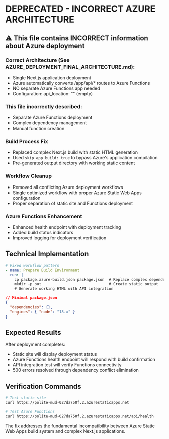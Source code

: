 # DEPRECATED - INCORRECT AZURE ARCHITECTURE

## ⚠️ This file contains INCORRECT information about Azure deployment

### Correct Architecture (See AZURE_DEPLOYMENT_FINAL_ARCHITECTURE.md):
- Single Next.js application deployment
- Azure automatically converts /app/api/* routes to Azure Functions
- NO separate Azure Functions app needed
- Configuration: api_location: "" (empty)

### This file incorrectly described:
- Separate Azure Functions deployment
- Complex dependency management
- Manual function creation

### Build Process Fix
- Replaced complex Next.js build with static HTML generation
- Used `skip_app_build: true` to bypass Azure's application compilation
- Pre-generated output directory with working static content

### Workflow Cleanup
- Removed all conflicting Azure deployment workflows
- Single optimized workflow with proper Azure Static Web Apps configuration
- Proper separation of static site and Functions deployment

### Azure Functions Enhancement
- Enhanced health endpoint with deployment tracking
- Added build status indicators
- Improved logging for deployment verification

## Technical Implementation

```yaml
# Fixed workflow pattern
- name: Prepare Build Environment
  run: |
    cp package.azure-build.json package.json  # Replace complex dependencies
    mkdir -p out                              # Create static output
    # Generate working HTML with API integration
```

```json
// Minimal package.json
{
  "dependencies": {},
  "engines": { "node": "18.x" }
}
```

## Expected Results

After deployment completes:
- Static site will display deployment status
- Azure Functions health endpoint will respond with build confirmation
- API integration test will verify Functions connectivity
- 500 errors resolved through dependency conflict elimination

## Verification Commands

```bash
# Test static site
curl https://polite-mud-027da750f.2.azurestaticapps.net

# Test Azure Functions
curl https://polite-mud-027da750f.2.azurestaticapps.net/api/health
```

The fix addresses the fundamental incompatibility between Azure Static Web Apps build system and complex Next.js applications.